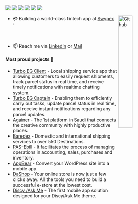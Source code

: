 ![](https://img.shields.io/badge/Mobile-Engineer-purple)  ![](https://img.shields.io/badge/Flutter-Expert-informational) ![](https://img.shields.io/badge/Dart-Lover-6B9CB0) ![](https://img.shields.io/badge/Java-Enthusiast-yellow) ![](https://img.shields.io/badge/Exp-4+yrs-red) ![](https://img.shields.io/badge/DSC-Creator-green)

<img width="30%" align="right" alt="Github" src="https://raw.githubusercontent.com/onimur/.github/master/.resources/git-header.svg" />

- 💳 Building a world-class fintech app at [Swypex](https://www.swypex.com) <img width="1.2%" alt="Swypex Logo" src="https://avatars.githubusercontent.com/u/101147763?s=200&v=4" />

- 📫 Reach me via [LinkedIn](https://linkedin.com/in/mostafa-mo-soliman/) or [Mail](mailto:mostafamoma.moma@gmail.com)

#### Most proud projects 🚀
 
- [Turbo EG Client](https://apps.apple.com/eg/app/turbo-eg/id1600431565) - Local shipping service app that allowing customers to easily request shipments, track parcel status in real time, and receive timely notifications with realtime chatting system.
- [Turbo EG Captain](https://apps.apple.com/eg/app/turbo-eg-captain/id1600434013) - Enabling them to efficiently carry out tasks, update parcel status in real time, and receive instant notifications regarding any parcel updates.
- [Againer](https://apps.apple.com/app/againer-cafes-digital-wallet/id1545742668?platform=iphone) - The 1st platform in Saudi that connects the creative community with highly productive places.
- [Baredex](https://apps.apple.com/app/baredex/id1551212079?platform=iphone) - Domestic and international shipping services to over 550 Destinations.
- [PAS-Ebill](https://play.google.com/store/apps/details?id=sa.wsmco.invoice) - It facilitates the process of managing operations in accounting, sales, purchases and inventory.
- [AppBear](https://appbear.io/) - Convert your WordPress site into a mobile app.
- [DaShop](https://dashop.app/en) - Your online store is now just a few clicks away. All the tools you need to build a successful e-store at the lowest cost.
- [Discy /Ask Me](https://2code.info/mobile-apps/) - The first mobile app solution designed for your Discy/Ask Me theme.
